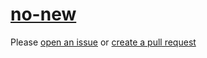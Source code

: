 [no-new](https://eslint.org/docs/rules/no-new)
==============================================
Please [open an issue](https://github.com/professional-js/eslint-config/issues/new)
or [create a pull request](https://github.com/professional-js/eslint-config/edit/main/src/rules-configurations/eslint/no-new.md)
